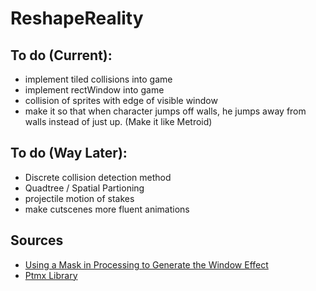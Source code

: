 # ReshapeReality

## To do (Current):

- implement tiled collisions into game
- implement rectWindow into game
- collision of sprites with edge of visible window
- make it so that when character jumps off walls, he jumps away from walls instead of just up. (Make it like Metroid)

## To do (Way Later):
- Discrete collision detection method
- Quadtree / Spatial Partioning
- projectile motion of stakes
- make cutscenes more fluent animations

## Sources
- [Using a Mask in Processing to Generate the Window Effect](https://stackoverflow.com/questions/21534545/draw-opposite-of-shape-in-papplet)
- [Ptmx Library](https://github.com/linux-man/ptmx)
